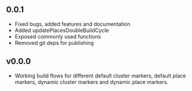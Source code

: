 ## 0.0.1

* Fixed bugs, added features and documentation
* Added updatePlacesDoubleBuildCycle
* Exposed commonly used functions
* Removed git deps for publishing

## v0.0.0

* Working build flows for different default cluster markers, default place markers, dynamic cluster markers and dynamic place markers.